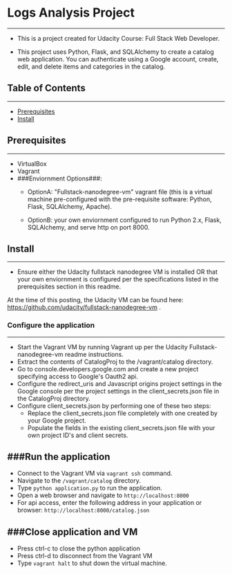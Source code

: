 # Logs Analysis Project
----------------------
- This is a project created for Udacity Course: Full Stack Web Developer.

- This project uses Python, Flask, and SQLAlchemy to create a catalog web application.  You can authenticate using a Google account, create, edit, and delete items and categories in the catalog.  


## Table of Contents
-------------------
- [Prerequisites](#prerequisites)
- [Install](#install)


## Prerequisites
---------------
- VirtualBox
- Vagrant
- ###Enviornment Options###:
	- OptionA: "Fullstack-nanodegree-vm" vagrant file (this is a virtual machine pre-configured with the pre-requisite software: Python, Flask, SQLAlchemy, Apache).

	- OptionB: your own enviornment configured to run Python 2.x, Flask, SQLAlchemy, and serve http on port 8000. 


## Install
---------
- Ensure either the Udacity fullstack nanodegree VM is installed OR that your own enviornment is configured per the specifications listed in the prerequisites section in this readme.  

At the time of this posting, the Udacity VM can be found here: https://github.com/udacity/fullstack-nanodegree-vm .


### Configure the application
----------------------------
- Start the Vagrant VM by running Vagrant up per the Udacity Fullstack-nanodegree-vm readme instructions.
- Extract the contents of CatalogProj to the /vagrant/catalog directory.
- Go to console.developers.google.com and create a new project specifying access to Google's Oauth2 api. 
- Configure the redirect_uris and Javascript origins project settings in the Google console per the project settings in the client_secrets.json file in the CatalogProj directory. 
- Configure client_secrets.json by performing one of these two steps: 
	- Replace the client_secrets.json file completely with one created by your Google project.
	- Populate the fields in the existing client_secrets.json file with your own project ID's and client secrets. 


###Run the application
----------------------
- Connect to the Vagrant VM via ```vagrant ssh``` command.
- Navigate to the ```/vagrant/catalog``` directory.
- Type ```python application.py``` to run the application. 
- Open a web browser and navigate to ```http://localhost:8000```
- For api access, enter the following address in your application or browser: ```http://localhost:8000/catalog.json```


###Close application and VM
---------------------------
- Press ctrl-c to close the python application
- Press ctrl-d to disconnect from the Vagrant VM
- Type ``` vagrant halt ``` to shut down the virtual machine.